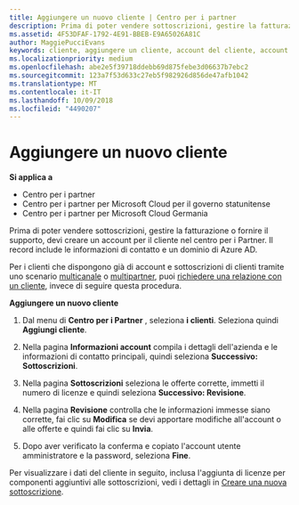 ```yaml
---
title: Aggiungere un nuovo cliente | Centro per i partner
description: Prima di poter vendere sottoscrizioni, gestire la fatturazione o fornire supporto, devi creare un record per il tuo cliente nel Centro per i partner. Il record include le informazioni di contatto e un dominio di Azure AD.
ms.assetid: 4F53DFAF-1792-4E91-BBEB-E9A65026A81C
author: MaggiePucciEvans
keywords: cliente, aggiungere un cliente, account del cliente, account del cliente nel Centro per i partner, clienti, aggiungere i clienti, creare un account del cliente
ms.localizationpriority: medium
ms.openlocfilehash: abe2e5f39718ddebb69d875febe3d06637b7ebc2
ms.sourcegitcommit: 123a7f53d633c27eb5f982926d856de47afb1042
ms.translationtype: MT
ms.contentlocale: it-IT
ms.lasthandoff: 10/09/2018
ms.locfileid: "4490207"
---
```

# <a name="add-a-new-customer"></a>Aggiungere un nuovo cliente

**Si applica a**

-  Centro per i partner
-  Centro per i partner per Microsoft Cloud per il governo statunitense
-  Centro per i partner per Microsoft Cloud Germania


Prima di poter vendere sottoscrizioni, gestire la fatturazione o fornire il supporto, devi creare un account per il cliente nel centro per i Partner. Il record include le informazioni di contatto e un dominio di Azure AD.

Per i clienti che dispongono già di account e sottoscrizioni di clienti tramite uno scenario [multicanale](multichannel.md) o [multipartner](multipartner.md), puoi [richiedere una relazione con un cliente](request-a-relationship-with-a-customer.md), invece di seguire questa procedura.

**Aggiungere un nuovo cliente**

1.  Dal menu di **Centro per i Partner** , seleziona **i clienti**. Seleziona quindi **Aggiungi cliente**.

2.  Nella pagina **Informazioni account** compila i dettagli dell'azienda e le informazioni di contatto principali, quindi seleziona **Successivo: Sottoscrizioni**.

3.  Nella pagina **Sottoscrizioni** seleziona le offerte corrette, immetti il numero di licenze e quindi seleziona **Successivo: Revisione**.

4.  Nella pagina **Revisione** controlla che le informazioni immesse siano corrette, fai clic su **Modifica** se devi apportare modifiche all'account o alle offerte e quindi fai clic su **Invia**.

5.  Dopo aver verificato la conferma e copiato l'account utente amministratore e la password, seleziona **Fine**.

Per visualizzare i dati del cliente in seguito, inclusa l'aggiunta di licenze per componenti aggiuntivi alle sottoscrizioni, vedi i dettagli in [Creare una nuova sottoscrizione](create-a-new-subscription.md).

 

 



